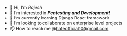 - 👋 Hi, I’m <i>Rajesh</i>
- 👀 I’m interested in <b><i>Pentesting and Development!</i></b>
- 🌱 I’m currently learning Django React framework
- 💞️ I’m looking to collaborate on enterprise level projects
- 📫 How to reach me @hateofficial10@gmail.com

<!---
Rajeshvlb/Rajeshvlb is a ✨ special ✨ repository because its `README.md` (this file) appears on your GitHub profile.
You can click the Preview link to take a look at your changes.
--->
